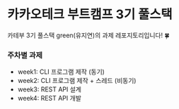 # 카카오테크 부트캠프 3기 풀스택
카테부 3기 풀스택 green(유지연)의 과제 레포지토리입니다! 🍀


### 주차별 과제
- week1: CLI 프로그램 제작 (동기)
- week2: CLI 프로그램 제작 + 스레드 (비동기)
- week3: REST API 설계
- week4: REST API 개발
